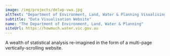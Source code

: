```yaml
---
image: /img/projects/delwp-vwa.jpg
altText: "Department of Environment, Land, Water & Planning Visualising Water Accounts website"
subtitle: "Data Visualisation Website"
name: "The Department of Environment, Land, Water & Planning"
siteUrl: https://howmuch.water.vic.gov.au
---
```


A wealth of statistical analysis re-imagined in the form of a multi-page vertically-scrolling website.
